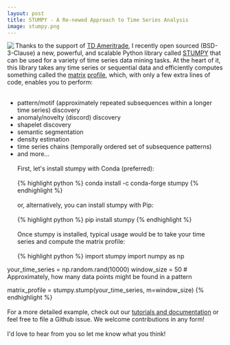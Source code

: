 ```yaml
---
layout: post
title: STUMPY - A Re-newed Approach to Time Series Analysis
image: stumpy.png
---
```


<img class="img-left" align="left" src="{{ site.url }}/images/stumpy.png">

Thanks to the support of <a href="https://www.tdameritrade.com">TD Ameritrade</a>, I recently open sourced (BSD-3-Clause) a new, powerful, and scalable Python library called <a href="https://github.com/TDAmeritrade/stumpy">STUMPY</a> that can be used for a variety of time series data mining tasks. At the heart of it, this library takes any time series or sequential data and efficiently computes something called the <a href="https://ieeexplore.ieee.org/abstract/document/7837992">matrix</a> <a href="https://ieeexplore.ieee.org/abstract/document/7837898">profile</a>, which, with only a few extra lines of code, enables you to perform:
<br><br>
* pattern/motif (approximately repeated subsequences within a longer time series) discovery
* anomaly/novelty (discord) discovery
* shapelet discovery
* semantic segmentation
* density estimation
* time series chains (temporally ordered set of subsequence patterns)
* and more...
<br><br>
First, let's install stumpy with Conda (preferred):
<br><br>
{% highlight python %}
conda install -c conda-forge stumpy
{% endhighlight %}
<br><br>
or, alternatively, you can install stumpy with Pip:
<br><br>
{% highlight python %}
pip install stumpy
{% endhighlight %}
<br><br>
Once stumpy is installed, typical usage would be to take your time series and compute the matrix profile:
<br><br>
{% highlight python %}
import stumpy
import numpy as np

your_time_series = np.random.rand(10000)
window_size = 50  # Approximately, how many data points might be found in a pattern

matrix_profile = stumpy.stump(your_time_series, m=window_size)
{% endhighlight %}
<br><br>
For a more detailed example, check out our <a href="https://github.com/TDAmeritrade/stumpy#documentation">tutorials and documentation</a> or feel free to file a Github issue. We welcome contributions in any form!
<br><br>
I'd love to hear from you so let me know what you think!
